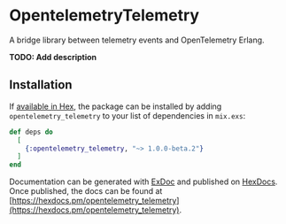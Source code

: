 # OpentelemetryTelemetry

A bridge library between telemetry events and OpenTelemetry Erlang. 

**TODO: Add description**

## Installation

If [available in Hex](https://hex.pm/docs/publish), the package can be installed
by adding `opentelemetry_telemetry` to your list of dependencies in `mix.exs`:

```elixir
def deps do
  [
    {:opentelemetry_telemetry, "~> 1.0.0-beta.2"}
  ]
end
```

Documentation can be generated with [ExDoc](https://github.com/elixir-lang/ex_doc)
and published on [HexDocs](https://hexdocs.pm). Once published, the docs can
be found at [https://hexdocs.pm/opentelemetry_telemetry](https://hexdocs.pm/opentelemetry_telemetry).


